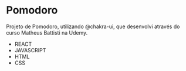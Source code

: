 # Pomodoro

Projeto de Pomodoro, utilizando @chakra-ui, que desenvolvi através do curso Matheus Battisti na Udemy.

- REACT
- JAVASCRIPT
- HTML
- CSS
